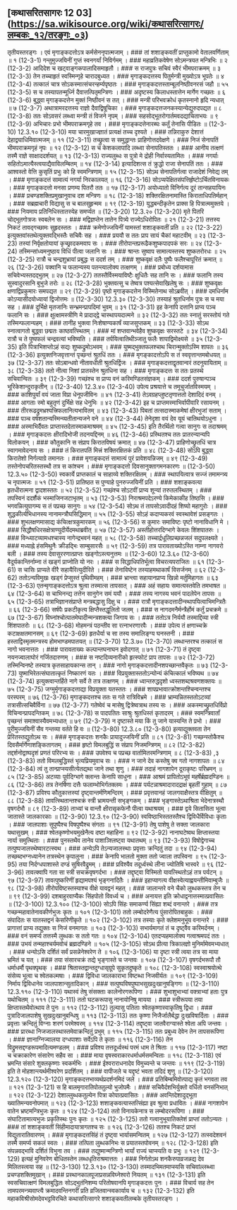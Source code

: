 ## [कथासरितसागरः 12 03] (https://sa.wikisource.org/wiki/कथासरित्सागरः/लम्बकः_१२/तरङ्गः_०३)

तृतीयस्तरङ्गः । एवं मृगाङ्कदत्तोऽत्र कर्मसेननृपात्मजाम् । ### तां शशाङ्कवतीं प्राप्तुकामो वेतालवर्णिताम् ॥ १ (12-3-1)
गन्तुमुज्जयिनीं गुप्तं स्वनगर्यां निविर्गमम् । ### महाव्रतिकवेषेण सोऽमन्त्रयत मन्त्रिभिः ॥ २ (12-3-2)
आदिदेश च खट्वाङ्गकपालादिसमाहृतौ । ### स राजपुत्रः सचिवं स्वैरं भीमपराक्रमम् ॥ ३ (12-3-3)
तेन तच्चाहृतं स्वस्मिन्गृहे चारादबुध्यत । ### मृगाङ्कदत्तस्य पितुर्मन्त्री मुख्योऽत्र भूपतेः ॥ ४ (12-3-4)
तत्कालं चात्र सोऽकस्मात्संचरन्हर्म्यपृष्ठतः । ### मृगाङ्कदत्तस्ताम्बूलनिष्ठीवनरसं जहौ ॥ ५५ (12-3-5)
स च तस्यापतन्मूर्ध्नि दैवात्तत्पितृमन्त्रिणः । ### अदृष्टस्य किलाधस्तात्तेन मार्गेण गच्छतः ॥ ६ (12-3-6)
बुद्ध्वा मृगाङ्कदत्तेन मुक्तं निष्ठीवनं स तत् । ### मन्त्री परिभवक्रोधं कृतस्नानो हृदि न्यधात् ॥ ७ (12-3-7)
अथात्रामरदत्तस्य राज्ञो दैवाद्विषूचिका । ### मृगाङ्कदत्तजनकस्यान्येद्युरुदपद्यत ॥ ८ (12-3-8)
ततः सोऽवसरं लब्ध्वा मन्त्री तं विजने नृपम् । ### सहसोद्भूतरोगार्तमवदद्याचिताभयः ॥ ९ (12-3-9)
अभिचारः प्रभो भीमपराक्रमगृहे तव । ### मृगाङ्कदत्तेनारब्घः कर्तुं तेनासि पीडितः ॥  (12-3-10)
12.3.१० (12-3-10)
मया चारमुखाज्ज्ञातं प्रत्यक्षं तच्च दृश्यते । ### तन्निराकुरु देशात्तं देहाद्व्याधिमिवात्मजम् ॥ ११ (12-3-11)
तच्छ्रुत्वा स समुद्धान्तः प्राहिणोत्तदवेक्षणे । ### निजं सेनापतिं भीमपराक्रमगृहं नृपः ॥ १२ (12-3-12)
स च केशकलापादि लब्ध्वा सेनापतिस्ततः । ### आनीय तत्क्षणं तस्मै राज्ञे साक्षाददर्शयत् ॥ १३ (12-3-13)
राज्यलुब्धः स पुत्रो मे द्रोही निर्वास्यतामितः । ### नगर्याः सहितोऽमात्यैस्त्वयाद्यैवाविलम्बितम् ॥ १४ (12-3-14)
इत्यादिशत्स तं क्रुद्धो राजा सेनापतिं ततः । ### आश्वस्तो वेत्ति कुसृतिं प्रभुः को हि स्वमन्त्रिणाम् ॥ १५ (12-3-15)
सोऽथ सेनापतिर्गत्वा राजादेशं निवेद्य तम् । ### मृगाङ्कदत्तं सामात्यं नगर्या निरकालयत् ॥ १६ (12-3-16)
सोऽप्यपेक्षितसंपत्तिर्हृष्टोऽर्चितविनायकः । ### मृगाङ्कदत्तो मनसा प्रणम्य पितरौ ततः ॥ १७ (12-3-17)
अयोध्यातो विनिर्गत्य दूरं तान्सहयायिनः । ### प्रचण्डशक्तिप्रमुखानुवाच दश मन्त्रिणः ॥ १८ (12-3-18)
शक्तिरक्षितनामास्ति किराताधिपतिर्महान् । ### सब्रह्मचारी विद्यासु स च बालसुहृन्मम ॥ १९ (12-3-19)
युद्धबन्दीकृतेन प्राक्स हि पित्रात्ममुक्तये । ### नियमाय प्रतिनिधिस्तातस्येह समर्प्यत ॥  (12-3-20)
12.3.२० (12-3-20)
मृते पितरि चोद्भूतगोत्रजः स्वबलेन सः । ### मद्विज्ञप्तेन तातेन पित्र्ये राज्येऽधिरोपितः ॥ २१ (12-3-21)
तत्तस्य निकटं तावद्गच्छामः सुहृदस्ततः । ### क्रमेणोज्जयिनीं यामस्तां शशाङ्कवतीं प्रति ॥ २२ (12-3-22)
इत्युक्तवांस्तथेत्युक्तवद्भिस्तैः सचिवैः सह । ### प्रययौ स ततः प्राप सायं चैकां महाटवीम् ॥ २३ (12-3-23)
तस्यां निर्वृक्षतोयायां कृच्छ्रादकमवाप सः । ### तीरोपान्तप्ररूढैकशुष्कपादपकं सरः ॥ २४ (12-3-24)
तस्मिन्सांध्यमनुष्ठाय विधिं पीत्वा जलानि सः । ### श्रान्तः सुष्वाप सामात्यस्तस्य शुष्कतरोरधः ॥ २५ (12-3-25)
रात्रौ च चन्द्रशुभ्रायां प्रबुद्धः स ददर्श तम् । ### शुष्कवृक्षं दलैः पुष्पैः फलैश्चापूरितं क्रमात् ॥ २६ (12-3-26)
पक्वानि च फलान्यस्य पतन्त्यालोक्य तत्क्षणम् । ### प्रबोध्य दर्शयामास सचिवेभ्यस्तदद्भुतम् ॥ २७ (12-3-27)
ततस्तैर्विस्मयाविष्टैः क्षुधितैः सह तानि सः । ### फलानि तस्य सुस्वादुरसानि बुभुजे तरोः ॥ २८ (12-3-28)
भुक्तवत्सु च तेष्वत्र पश्यत्सेवाखिलेषु सः । ### शुष्कवृक्षः क्षणाद्विप्रकुमारः समपद्यत ॥ २९ (12-3-29)
पृष्ठो मृगाङ्कदत्तेन विस्मितेनाथ सोऽब्रवीत् । ### दमधिर्नाम कोऽप्यासीदयोध्यायां द्विजोत्तमः ॥  (12-3-30)
12.3.३० (12-3-30)
तस्याहं श्रुतधिर्नाम पुत्रः स च मया सह । ### दुर्भिक्षे मृतजानिः सन्भ्रमन्प्रापदिमां भुवम् ॥ ३१ (12-3-31)
इह केनापि दत्तानि प्राप्य पञ्च फलानि सः । ### क्षुत्क्षामस्त्रीणि मे प्रादाद्द्वे चास्थापयदात्मने ॥ ३२ (12-3-32)
ततः स्नातुं सरस्तोयं गते तस्मिन्फलान्यहम् । ### तानीह भुक्त्वा निःशेषाण्यकार्षं व्याजसुप्तकम् ॥ ३३ (12-3-33)
सोऽथ स्नात्वागतो बुद्ध्वा छद्मतः काष्ठवत्स्थितम् । ### मां शप्तवान्भवेहैव शुष्कवृक्षः सरस्तटे ॥ ३४ (12-3-34)
रात्रौ च ते पुष्पफलं चन्द्रवत्यां भविष्यति । ### तर्पयित्वातिथीञ्जातु फलैः शापाद्विमोक्ष्यसे ॥ ३५ (12-3-35)
इति पित्राभिशप्तोऽहं सद्यः शुष्कद्रुमोऽभवम् । ### युष्मद्भुक्तफलश्चाथ चिरान्मुक्तोऽस्मि शापतः ॥ ३६ (12-3-36)
इत्युक्तनिजवृत्तान्तं पृच्छन्तं श्रुतधिं ततः । ### मृगङ्कादत्तोऽपि स तं स्ववृत्तान्तमबोधयत् ॥ ३७ (12-3-37)
ततः सोऽबान्धवो नीतावधीती श्रुतधिर्द्विजः । ### मृगाङ्कदत्ताद्वृतवान्वरं तदनुयायिताम् ॥ ३८ (12-3-38)
ततो नीत्वा निशां प्रातस्तेन श्रुतधिना सह । ### मृगाङ्कदत्तः स ततः प्रतस्थे सचिवान्वितः ॥ ३९ (12-3-39)
गच्छंश्च स प्राप्य वनं करिमण्डितसंज्ञकम् । ### ददर्श पुरुषान्पञ्च भूरिकेशान्दुराकृतीन् ॥  (12-3-40)
12.3.४० (12-3-40)
उपेत्य प्रश्रयात्ते च तमूचुर्जातविस्मयम् । ### काशिपुर्यां वयं जाता विप्रा धेनूपजीविनः ॥ ४१ (12-3-41)
तेऽवग्रहप्लुष्टतृणात्ततो देशादिदं वनम् । ### आगताः स्मो बहुतृणं दुर्भिक्षे सह धेनुभिः ॥ ४२ (12-3-42)
इह च प्राप्तमस्माभिर्वापीवारि रसायनम् । ### तीररूढद्रुमभ्रश्यत्त्रिफलानित्यभावितम् ॥ ४३ (12-3-43)
पिबतां तत्सदास्माकमेषां क्षीरभुजां सताम् । ### पञ्च वर्षशतान्यस्मिन्व्यतीतान्यजने वने ॥ ४४ (12-3-44)
तेनेदृशा वयं देव यूयं चातिथयोऽधुना । ### अस्माभिर्दैवतः प्राप्तास्तदेतास्माकमाश्रमम् ॥ ४५ (12-3-45)
इति तैरर्थितो गत्वा सानुगः स तदाश्रमम् । ### मृगाङ्कदत्तः क्षीरादिभोजी तदनयद्दिनम् ॥ ४६ (12-3-46)
प्रस्थितश्च ततः प्रातरन्यान्यपि विलोकयन् । ### कौतुकानि स संप्राप किरातविषयं क्रमात् ॥ ४७ (12-3-47)
प्राहिणोच्छ्रुतधिं चात्र स्वागमावेदनाय सः । ### तं किरातपतिं मित्त्रं शक्तिरक्षितकं प्रति ॥ ४८ (12-3-48)
सोऽपि बुद्ध्वा किरातेशो निर्गत्याग्रे तमानतः । ### मृगाङ्कदत्तं सामात्यं पुरं प्रावेशयन्निजम् ॥ ४९ (12-3-49)
तस्तेनोपचरितस्तस्थौ तत्र स कांश्चन । ### मृगाङ्कदत्तो दिवसानुक्तागमनकारणः ॥  (12-3-50)
12.3.५० (12-3-50)
स्वकार्ये प्राप्तकालं च साहाय्ये शक्तिरक्षितम् । ### स्थापयित्वात्र सज्जं तमामन्त्र्य च नृपात्मजः ॥ ५१ (12-3-51)
प्रातिष्ठत स पुण्याहे पुनरुज्जयिनीं प्रति । ### शशाङ्कवत्या हृतधीरात्मना द्वादशस्ततः ॥ ५२ (12-3-52)
गच्छंश्च सोऽटवीं प्राप्य शून्यां तरुतलस्थितम् । ### तपस्विनं ददर्शैकं भस्माजिनजटाभृतम् ॥ ५३ (12-3-53)
निराश्रमपदेऽरण्ये किमेकाकीह तिष्ठसि । ### भगवन्नित्युपागम्य स तं पप्रच्छ सानुगः ॥ ५४ (12-3-54)
सोऽथ तं तापसोऽवादीदहं शिष्यो महागुरोः । ### शुद्धकीर्त्यभिधानस्य नानामन्त्रौघसिद्धिमान् ॥ ५५ (12-3-55)
सोऽहं कदाप्यकरवं स्वस्थावेशं प्रसङ्गतः । ### शुभलक्षणमासाद्य कंचित्क्षत्रकुमारकम् ॥ ५६ (12-3-56)
स कुमारः समाविष्टः पृष्टो नानाविधानि मे । ### सिद्धौषधिरसक्षेत्राण्युदीर्येदमथाब्रवीत् ॥ ५७ (12-3-57)
अस्तीहोत्तरदिग्भागे केवलः शिंशपातरुः । ### विन्ध्याटव्यामधश्चास्य नागेन्द्रभवनं महत् ॥ ५८ (12-3-58)
तच्चार्द्रधूलिप्रच्छन्नजलं सदुपलक्ष्यते । ### मध्याह्ने हंसमिथुनैः क्रीडद्भिः साम्बुसारसैः ॥ ५९ (12-3-59)
तत्र पारावताख्योऽस्ति नाम्ना नागवरो बली । ### तस्य देवासुररणात्प्राप्तः खङ्गोऽस्त्यनुत्तमः ॥  (12-3-60)
12.3.६० (12-3-60)
वैदूर्यकान्तिर्नाम्ना तं खङ्गं प्राप्नोति यो नरः । ### स सिद्धाधिपतिर्भूत्वा विचरत्यपराजितः ॥ ६१ (12-3-61)
स चासिः प्राप्यते वीरै सहायैरित्युदीरिते । ### तेनाविष्टेन तस्याहमथाकार्षं विसर्जनम् ॥ ६२ (12-3-62)
ततोऽन्यविमुखः खड्गं प्रेप्सुस्तं पृथिवीमहम् । ### भ्रान्त्वा सहायानप्राप्य खिन्नो मर्तुमिहागतः ॥ ६३ (12-3-63)
एतन्मृगाङ्कदत्तोऽत्र श्रुत्वा तस्मात्स तापसात् । ### अहं सहायः समात्यस्तवेति तमभाषत ॥ ६४ (12-3-64)
स चाभिनन्द्य तत्तेन सानुगेन समं ययौ । ### तस्य नागस्य भवनं पादलेपेन तापसः ॥ ६५ (12-3-65)
तत्राभिज्ञानसंप्राप्ते मन्त्रबद्धासु दिक्षु च । ### रात्रौ मृगाङ्कदत्तादीन्स्थापयित्वाभिमन्त्रितैः ॥ ६६ (12-3-66)
सर्षपैः प्रकटीकृत्य क्षिप्तैस्तद्धूलितो जलम् । ### स नागदमनैर्मन्त्रैर्होमं कर्तुं प्रचक्रमे ॥ ६७ (12-3-67)
विघ्नांश्चोत्पातमेघादीन्मन्त्रशक्त्या जिगाय सः । ### ततोऽत्र निर्ययौ तस्माद्दिव्या स्त्री शिंशपातरोः ॥ ६८ (12-3-68)
मोहमन्त्रं पठन्तीव सा रत्नाभरणारवैः । ### उपेत्य तं क्षणाच्चक्रे कटाक्षक्षतमानसम् ॥ ६९ (12-3-69)
हृतधैर्या च सा तस्य समालिङ्ग्य घनस्तनी । ### हस्ताद्विस्मृतमन्त्रस्य होमभाण्डमपातयत् ॥  (12-3-70)
12.3.७० (12-3-70)
लब्धान्तरश्च तत्कालं स नागो भवनात्ततः । ### पारावताख्यः कल्पान्तघनाघन इवोदगात् ॥ ७१ (12-3-71)
तं दृष्ट्वा नयनज्वालाघोरं गर्जितदारुणम् । ### स नष्टदिव्यनारीको हृत्स्फोटं प्राप तापसः ॥ ७२ (12-3-72)
तस्मिन्विनष्टे तस्यात्र कृतसाहायकान्स तान् । ### नागो मृगाङ्कदत्तादीनशपच्छान्तवैकृतः ॥ ७३ (12-3-73)
युष्माभिरेतत्संघातात्कृतं निष्कारणं यतः । ### विप्रयुक्तास्ततोऽन्योन्यं कंचित्कालं भविष्यथ ॥ ७४ (12-3-74)
इत्युक्त्वान्तर्हिते नागे सर्वे ते तत्र तत्क्षणम् । ### ध्वान्तरुद्धदृशो ध्वस्तशब्दश्रवणशक्तयः ॥ ७५ (12-3-75)
जग्मुर्मृगाङ्कदत्ताद्या विप्रयुक्ता यतस्ततः । ### शापप्रभावात्क्रोशन्तश्चिन्वन्तश्च परस्परम् ॥ ७६ (12-3-76)
मृगाङ्कदत्तश्च ततः स गते रात्रिविभ्रमे । ### भ्राम्यन्नितस्ततोऽटव्यां तत्रासीत्सचिवैर्विना ॥ ७७ (12-3-77)
गतेष्वेवं च मासेषु द्वित्रेष्वत्राथ तस्य सः । ### अकस्माच्छ्रुतधिर्विप्रो विचिन्वन्प्रापदन्तिकम् ॥ ७८ (12-3-78)
स पादपतितः साश्रुः श्रुतधिस्तं कृतादरम् । ### स्वमन्त्रिवार्तां पृच्छन्तं समाश्वास्यैवमभ्यधात् ॥ ७९ (12-3-79)
न दृष्टास्ते मया किं तु जाने यास्यन्ति ते प्रभो । ### पुरीमुज्जयिनीं सैव गन्तव्या वर्तते हि वः ॥  (12-3-80)
12.3.८० (12-3-80)
इत्याद्युक्तवता तेन प्रेरितस्तद्युतोऽथ सः । ### मृगाङ्कदत्तः शनकैः प्रायादुज्जयिनीं प्रति ॥ ८१ (12-3-81)
गच्छन्स्तोकैश्च दिवसैर्मार्गेणाशङ्कितागतम् । ### हृष्टो विमलबुद्धिं स संप्राप निजमन्त्रिणम् ॥ ८२ (12-3-82)
तद्दर्शनोद्वाष्पदृशं प्रणतं परिरभ्य सः । ### उपवेश्य च पप्रच्छ वार्तामितरमन्त्रिणाम् ॥ ८ (12-3-83)
,३ (12-3-83)
ततो विमलबुद्धिस्तं भृत्यप्रियमुवाच सः । ### न जाने देव कस्तेषु क्व गतो नागशापतः ॥ ८४ (12-3-84)
त्वं तु तान्प्राप्स्यसीत्येतद्यथा जाने तथा शृणु । ### तदाहं नागशापेन दूराकृष्टः परिभ्रमन् ॥ ८५ (12-3-85)
अटव्याः पूर्वदिग्भागे क्लान्तः केनापि साधुना । ### आश्रमं प्रापितोऽभूवं महर्षेर्ब्रह्मदण्डिनः ॥ ८६ (12-3-86)
तत्र तेनर्षिणा दत्तैः फलाम्भोभिर्गतक्लमः । ### पर्यटन्नाश्रमादारादद्राक्षं बृहतीं गुहाम् ॥ ८७ (12-3-87)
प्रविश्य कौतुकात्तस्यां दृष्ट्वान्तर्मणिमन्दिरम् । ### प्रवृत्तवानहं जालगवाक्षैस्तत्र वीक्षितुम् ॥ ८८ (12-3-88)
तावत्स्थितान्तश्चक्रं स्त्री भ्रामयन्ती सभृङ्गकम् । ### भृङ्गास्तेऽथाश्रिता भेदेनात्रस्थौ वृषगर्दभौ ॥ ८९ (12-3-89)
ताभ्यां च वान्तौ क्षीरासृकफेनौ पीत्वा यथाश्रयम् । ### द्वये सितासिता भूत्वा जातास्ते जालकारकाः ॥  (12-3-90)
12.3.९० (12-3-90)
स्वविष्ठाभिस्ततस्तैश्च द्विविधैर्विविधाः कृताः । ### जालपाशाः सुपुष्पैश्च विषपुष्पैश्च संगताः ॥ ९१ (12-3-91)
तेषु पाशेषु ते सक्ता जालकारा यथासुखम् । ### श्वेतकृष्णोभयमुखेनैत्य दष्टा महाहिना ॥ ९२ (12-3-92)
नानाघटेष्वथ क्षिप्तास्तया नार्या समुत्थिताः । ### पुनस्तथैव तानेव पाशाञ्श्लिष्ट्वा यथातथम् ॥ ९३ (12-3-93)
विषोद्वेगाच्च तत्पुष्पजालस्थेष्वारटत्स्वथ । ### अन्येऽपि तेऽन्यजालस्थाः प्रवृत्ताः क्रन्दितुं तदा ॥ ९४ (12-3-94)
तच्छब्दभग्नध्यानेन तत्रस्थेन कृपालुना । ### केनापि भालतो मुक्ता ततो ज्वाला तपस्विना ॥ ९५ (12-3-95)
तया निर्दग्धपाशास्ते दण्डं सुषिरवैद्रुमम् । ### प्रविश्यैव तदूर्ध्वस्थे लीना ज्योतिषि भास्वरे ॥ ९६ (12-3-96)
तावत्क्वापि गता सा स्त्री सचक्रवृषगर्दभा । ### तद्दृष्ट्वा विस्मितो यावत्स्थितोऽहं तत्र पर्यटन् ॥ ९७ (12-3-97)
तावत्पुष्करिणीं हृद्यामपश्यं भृङ्गनादितैः । ### इहाप्यागत्य वीक्षस्वेत्याह्वयन्तीमिवाम्बुजैः ॥ ९८ (12-3-98)
तीरोपविष्टस्तस्याश्च वीक्षे यावद्वनं महत् । ### जालान्तरे वने चैको लुब्धकस्तत्र तेन च ॥ ९९ (12-3-99)
दशबाहुरवाप्यैकः सिंहपोतो विवर्ध्य च । ### अनायत्त इति क्रोधाद्वनात्तस्मात्प्रवासितः ॥  (12-3-100)
12.3.१०० (12-3-100)
सोऽपि सिंहः समाकर्ण्य सिंह्या शब्दं वनान्तरे । ### तत्र गच्छन्महावातेनावकीर्णभुजः कृतः ॥ १०१ (12-3-101)
ततो लम्बोदरेणैत्य पुंसारोपितबाहुकः । ### संपादितः स यातस्तद्वनं केसरिणीकृते ॥ १०२ (12-3-102)
तत्र तस्याः कृते क्लेशमनुभूय वनान्तरे । ### प्रागात्तां प्राप्य तद्युक्तः स निजं वनमागतः ॥ १०३ (12-3-103)
सभार्यमागतं तं च दृष्ट्वैव करिमर्दनम् । ### वनं समर्प्य तत्तस्मै लुब्धकः स ततो गतः ॥ १०४ (12-3-104)
एतदप्यहमालोक्य गत्वाश्रमपदं ततः । ### उभयं तन्महाश्चर्यमवोचं ब्रह्मदण्डिने ॥ १०५ (12-3-105)
सोऽथ प्रीत्या त्रिकालज्ञो मुनिर्मामेवमभ्यधात् । ### धन्योऽसि दर्शितं सर्वं प्रसन्नेनेश्वरेण ते ॥ १०६ (12-3-106)
या दृष्टा स्त्री त्वया तत्र सा माया भ्रमितं च यत् । ### तया संसारचक्रं तद्ये भृङ्गास्ते च जन्तवः ॥ १०७ (12-3-107)
वृषगर्दभरूपौ तौ धर्माधर्मौ पृथक्पृथक् । ### श्रितास्तद्वान्तदुग्धासृग्रूपे सुकृतदुष्कृते ॥ १०८ (12-3-108)
स्वस्वाश्रयोत्थे संसेव्य भूत्वा च श्वेतकल्मषाः । ### द्विविधा जालकाराभा विष्टब्धा निजवीर्यतः ॥ १०९ (12-3-109)
निर्माय द्विविधानेव जालपाशान्सुतादिकान् । ### सत्पुष्पविषपुष्पाभसुखदुःखानुषङ्गिणः ॥  (12-3-110)
12.3.११० (12-3-110)
यथास्वं तेषु संसक्ताः कालेनोरगरूपिणा । ### शुभाशुभाभ्यां वक्त्राभ्यां हताः पुत्र यथोचितम् ॥ १११ (12-3-111)
ततो घटकरूपासु नानायोनिषु मायया । ### स्त्रीरूपया तया क्षिप्तास्तथैवोत्थाय ते पुनः ॥ ११२ (12-3-112)
तुल्यासु पतिताः श्वेतकृष्णास्वाकृतिषु द्विधा । ### पुत्रादिजालपाशेषु सुखदुःखानुबन्धिषु ॥ ११३ (12-3-113)
ततः कृष्णा निजैर्जालैर्बद्धा दुःखविषार्दिताः । ### प्रवृत्ताः क्रन्दितुं विग्नाः शरणं परमेश्वरम् ॥ ११४ (12-3-114)
तद्दृष्ट्वा जातवैराग्यास्ते श्वेता अपि जन्तवः । ### प्रारब्धा निजजालस्थास्तमेवाक्रन्दितुं प्रभुम् ॥ ११५ (12-3-115)
ततः प्रबुध्य देवेन तेन तापसरूपिणा । ### ज्ञानाग्निज्वालया दग्धपाशाः सर्वेऽपि ते कृताः ॥ ११६ (12-3-116)
तेन विद्रुमसद्दण्डरूपमादित्यमण्डलम् । ### प्रविश्य तत्तदूर्ध्वस्थं परमं धाम ते श्रिताः ॥ ११७ (12-3-117)
नष्टा च चक्राकारेण संसारेण सहैव सा । ### माया वृषस्वराकारधर्माधर्मसमन्विताः ॥ ११८ (12-3-118)
एवं भ्रमन्ति संसारे शुक्लकृष्णाः स्वकर्मभिः । ### ईश्वराराधनादेव विमुच्यन्ते च जन्तवः ॥ ११९ (12-3-119)
इति ते मोहशान्त्यर्थमीश्वरेण प्रदर्शितम् । ### वापीजले च यद्दृष्टं भवता तदिदं शृणु ॥  (12-3-120)
12.3.१२० (12-3-120)
मृगाङ्कदत्तभाव्यर्थप्रदर्शनमिदं जले । ### प्रतिबिम्बमिवोत्पाद्य कृतं भगवता तव ॥ १२१ (12-3-121)
स हि बालमृगारातिपोततुल्यो भुजोपमैः । ### सचिवैर्दशभिर्युक्तो वर्धितो वनसंनिभात् ॥ १२२ (12-3-122)
देशाल्लुब्धकतुल्येन पित्रा कोपात्प्रवासितः । ### अवन्तिदेशादुद्भूता ख्यातिमन्यवनोपमात् ॥ १२३ (12-3-123)
शशाङ्कवत्यास्तत्सिंह्या इव श्रुत्वा प्रधावितः । ### नागशापेन वातेन भ्रष्टमन्त्रिभुजः कृतः ॥ १२४ (12-3-124)
ततो विनायकेनात्र स लम्बोदररूपिणा । ### संघाटितामात्यभुजः प्रकृतिस्थः पुनः कृतः ॥ १२५ (12-3-125)
ततो गत्वानुभूयातिक्लेशं प्राप्तां ततोऽन्यतः । ### तां शशाङ्कवतीं सिंहीमादायात्रागतश्च सः ॥ १२६ (12-3-126)
ततश्च निकटं प्राप्तं विद्युतारातिवारणम् । ### मृगाङ्कदत्तसिंहं तं दृष्ट्वा भार्यासमन्वितम् ॥ १२७ (12-3-127)
तत्स्वदेशवनं तस्मै समर्प्य सकलं स्वतः । ### तत्पिता लुब्धकनिभः स प्रयातस्तपोवनम् ॥ १२८ (12-3-128)
इति संपन्नवद्भावि दर्शितं विभुना तव । ### तद्युष्मान्मन्त्रिणो भार्यां राज्यं चाप्स्यति वः प्रभुः ॥ १२९ (12-3-129)
इत्यहं मुनिवरेण बोधितस्तेन लब्धधृतिराश्रमात्ततः । ### निर्गतोऽथ शनकैरुपाव्रजन्नद्य देव मिलितस्त्वया सह ॥  (12-3-130)
12.3.१३० (12-3-130)
तस्मादभिमतमाप्स्यसि सचिवांल्लब्ध्वा प्रचण्डशक्तिमुखान् । ### प्रस्थानकालपूजाप्रसन्नविघ्नेश्वरो नियतम् ॥ १३१ (12-3-131)
इति स्वसचिवात्क्षणं विमलबुद्धितः सोऽद्भुतंनिशम्य परितोषवानपि मृगाङ्कदत्तः पुनः । ### विचार्य सह तेन तामपरमन्त्र्यवाप्त्यै क्रमादवन्तिनगरीं प्रति व्रजितवान्स्वकार्याय च ॥ १३२ (12-3-132)
इति महाकविश्रीसोमदेवभट्टविरचिते कथासरित्सागरे शशाङ्कवतीलम्बके तृतीयस्तरङ्गः । 